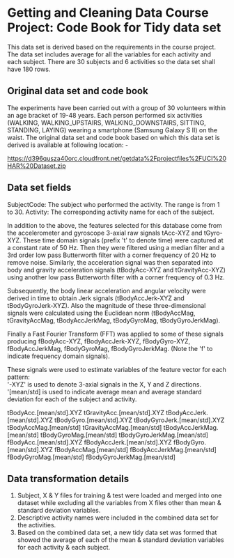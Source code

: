 Getting and Cleaning Data Course Project: Code Book for Tidy data set
=====================================================================

This data set is derived based on the requirements in the course project. The data set includes average for all the variables for each activity and each subject. There are 30 subjects and 6 activities so the data set shall have 180 rows.

Original data set and code book
-------------------------------
The experiments have been carried out with a group of 30 volunteers within an age bracket of 19-48 years. Each person performed six activities (WALKING, WALKING_UPSTAIRS, WALKING_DOWNSTAIRS, SITTING, STANDING, LAYING) wearing a smartphone (Samsung Galaxy S II) on the waist. The original data set and code book based on which this data set is derived is available at following location: -

https://d396qusza40orc.cloudfront.net/getdata%2Fprojectfiles%2FUCI%20HAR%20Dataset.zip

Data set fields
---------------
SubjectCode: The subject who performed the activity. The range is from 1 to 30.
Activity: The corresponding activity name for each of the subject.

In addition to the above, the features selected for this database come from the accelerometer and gyroscope 3-axial raw signals tAcc-XYZ and tGyro-XYZ. These time domain signals (prefix 't' to denote time) were captured at a constant rate of 50 Hz. Then they were filtered using a median filter and a 3rd order low pass Butterworth filter with a corner frequency of 20 Hz to remove noise. Similarly, the acceleration signal was then separated into body and gravity acceleration signals (tBodyAcc-XYZ and tGravityAcc-XYZ) using another low pass Butterworth filter with a corner frequency of 0.3 Hz. 

Subsequently, the body linear acceleration and angular velocity were derived in time to obtain Jerk signals (tBodyAccJerk-XYZ and tBodyGyroJerk-XYZ). Also the magnitude of these three-dimensional signals were calculated using the Euclidean norm (tBodyAccMag, tGravityAccMag, tBodyAccJerkMag, tBodyGyroMag, tBodyGyroJerkMag). 

Finally a Fast Fourier Transform (FFT) was applied to some of these signals producing fBodyAcc-XYZ, fBodyAccJerk-XYZ, fBodyGyro-XYZ, fBodyAccJerkMag, fBodyGyroMag, fBodyGyroJerkMag. (Note the 'f' to indicate frequency domain signals). 

These signals were used to estimate variables of the feature vector for each pattern:  
'-XYZ' is used to denote 3-axial signals in the X, Y and Z directions.
'[mean/std] is used to indicate average mean and average standard deviation for each of the subject and activity.

tBodyAcc.[mean/std].XYZ
tGravityAcc.[mean/std].XYZ
tBodyAccJerk.[mean/std].XYZ
tBodyGyro.[mean/std].XYZ
tBodyGyroJerk.[mean/std].XYZ
tBodyAccMag.[mean/std]
tGravityAccMag.[mean/std]
tBodyAccJerkMag.[mean/std]
tBodyGyroMag.[mean/std]
tBodyGyroJerkMag.[mean/std]
fBodyAcc.[mean/std].XYZ
fBodyAccJerk.[mean/std].XYZ
fBodyGyro.[mean/std].XYZ
fBodyAccMag.[mean/std]
fBodyAccJerkMag.[mean/std]
fBodyGyroMag.[mean/std]
fBodyGyroJerkMag.[mean/std]


Data transformation details
---------------------------
1. Subject, X & Y files for training & test were loaded and merged into one dataset while excluding all the variables from X files other than mean & standard deviation variables.
2. Descriptive activity names were included in the combined data set for the activities.
3. Based on the combined data set, a new tidy data set was formed that showed the average of each of the mean & standard deviation variables for each activity & each subject.